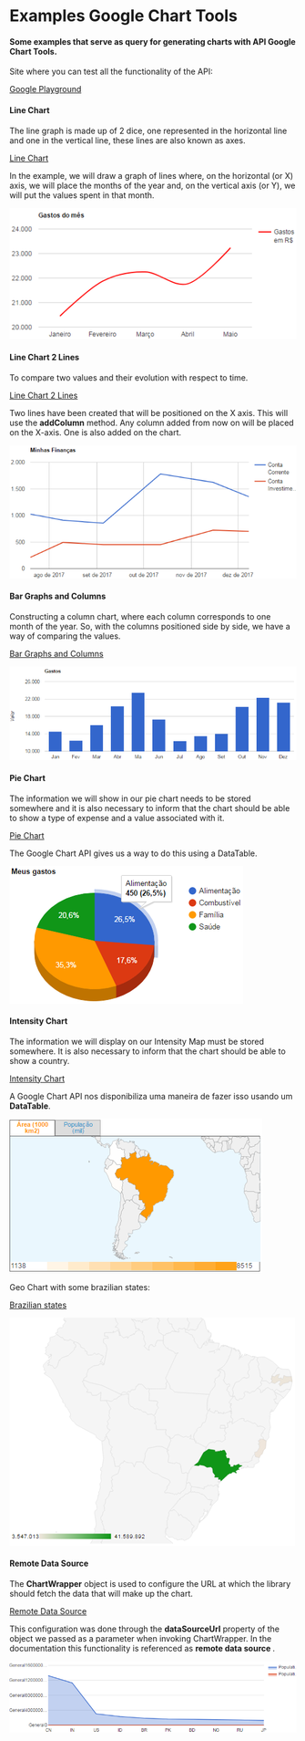 # Examples Google Chart Tools

#### Some examples that serve as query for generating charts with API Google Chart Tools.

<p>Site where you can test all the functionality of the API: </p>

[Google Playground](https://developers.google.com/apis-explorer/?csw=1#p/)

#### Line Chart

<p>The line graph is made up of 2 dice, one represented in the horizontal line and one in the vertical line, these lines are also known as axes.<p>

[Line Chart](https://github.com/ThiagoMartinsdeMelo/google-chart-tools/blob/master/line-chart/index.php)

<p>In the example, we will draw a graph of lines where, on the horizontal (or X) axis, we will place the months of the year and, on the vertical axis (or Y), we will put the values spent in that month.</p>

![Line Chart](https://github.com/ThiagoMartinsdeMelo/google-chart-tools/blob/master/line-chart/img/line_chart.png)

#### Line Chart 2 Lines

<p>To compare two values and their evolution with respect to time.</p>

[Line Chart 2 Lines](https://github.com/ThiagoMartinsdeMelo/google-chart-tools/blob/master/line-chart-2-lines/index.php)

<p>Two lines have been created that will be positioned on the X axis. This will use the <strong>addColumn</strong> method. Any column added from now on will be placed on the X-axis. One is also added on the chart.</p>

![Line Chart 2 Lines](https://github.com/ThiagoMartinsdeMelo/google-chart-tools/blob/master/line-chart-2-lines/img/line-chart-2.png)

#### Bar Graphs and Columns

<p>Constructing a column chart, where each column corresponds to one month of the year. So, with the columns positioned side by side, we have a way of comparing the values.</p>

[Bar Graphs and Columns](https://github.com/ThiagoMartinsdeMelo/google-chart-tools/blob/master/bar-graphs-and-columns/index.php)

![Bar Graphs and Columns](https://github.com/ThiagoMartinsdeMelo/google-chart-tools/blob/master/bar-graphs-and-columns/img/bar-graphs-columns.png)

#### Pie Chart

<p>The information we will show in our pie chart needs to be stored somewhere and it is also necessary to inform that the chart should be able to show a type of expense and a value associated with it.</p>

[Pie Chart](https://github.com/ThiagoMartinsdeMelo/google-chart-tools/blob/master/pie-chart/index.php)

<p>The Google Chart API gives us a way to do this using a DataTable.</p>

![Pie Chart](https://github.com/ThiagoMartinsdeMelo/google-chart-tools/blob/master/pie-chart/img/pie-chart-details.png) 

#### Intensity Chart

<p>The information we will display on our Intensity Map must be stored somewhere. It is also necessary to inform that the chart should be able to show a country.</p>

[Intensity Chart](https://github.com/ThiagoMartinsdeMelo/google-chart-tools/blob/master/intensity-chart/index.php)

<p>A Google Chart API nos disponibiliza uma maneira de fazer isso usando um <strong>DataTable</strong>.</p>

![Intensity Chart](https://github.com/ThiagoMartinsdeMelo/google-chart-tools/blob/master/intensity-chart/img/intesity.png) 

<p>Geo Chart with some brazilian states:</p>

[Brazilian states](https://github.com/ThiagoMartinsdeMelo/google-chart-tools/blob/master/intensity-chart/brasil.php)

![Intensity Chart](https://github.com/ThiagoMartinsdeMelo/google-chart-tools/blob/master/intensity-chart/img/brasil.png)

#### Remote Data Source

The <strong>ChartWrapper</strong> object is used to configure the URL at which the library should fetch the data that will make up the chart.

[Remote Data Source](https://github.com/ThiagoMartinsdeMelo/google-chart-tools/blob/master/remote-data-source/index.php)

This configuration was done through the <strong>dataSourceUrl</strong> property of the object we passed as a parameter when invoking ChartWrapper. In the documentation this functionality is referenced as <strong>remote data source </strong>.

![Remote](https://github.com/ThiagoMartinsdeMelo/google-chart-tools/blob/master/remote-data-source/img/area.png)









